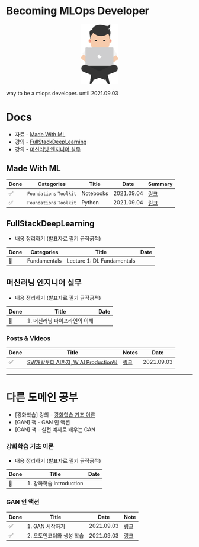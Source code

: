 # Becoming MLOps Developer



<center><img src='assets/logo.png' width="100"/></center>

way to be a mlops developer. until 2021.09.03

# Docs

- 자료 - [Made With ML](https://madewithml.com/)
- 강의 - [FullStackDeepLearning](https://fullstackdeeplearning.com/)
- 강의 - [머신러닝 엔지니어 실무](https://www.inflearn.com/course/%EB%A8%B8%EC%8B%A0%EB%9F%AC%EB%8B%9D-%EC%97%94%EC%A7%80%EB%8B%88%EC%96%B4-%EC%8B%A4%EB%AC%B4#curriculum)



## Made With ML

| Done | Categories              | Title     | Date       | Summary                               |
| ---- | ----------------------- | --------- | ---------- | ------------------------------------- |
| ✅    | `Foundations` `Toolkit` | Notebooks | 2021.09.04 | [링크](./made-with-ml/1_notebooks.md) |
| ✅    | `Foundations` `Toolkit` | Python    | 2021.09.04 | [링크](./made-with-ml/2_python.md)    |



## FullStackDeepLearning

- 내옹 정리하기 (발표자료 필기 긁적긁적)

| Done | Categories   | Title                      | Date |
| ---- | ------------ | -------------------------- | ---- |
| 🔳    | Fundamentals | Lecture 1: DL Fundamentals |      |



## 머신러닝 엔지니어 실무

- 내용 정리하기 (발표자료 필기 긁적긁적)

| Done | Title                         | Date |
| ---- | ----------------------------- | ---- |
| 🔳    | 1. 머신러닝 파이프라인의 이해 |      |



### Posts & Videos

| Done | Title                                                        | Notes                       | Date       |
| ---- | ------------------------------------------------------------ | --------------------------- | ---------- |
| ✅    | [SW개발부터 AI까지, W AI Production팀](https://recruit.webtoonscorp.com/webtoon/ko/insideDetail?id=12) | [링크](./posts/sw-to-ai.md) | 2021.09.03 |
|      |                                                              |                             |            |



---

# 다른 도메인 공부

- [강화학습] 강의 - [강화학습 기초 이론](https://www.youtube.com/playlist?list=PLpRS2w0xWHTcTZyyX8LMmtbcMXpd3s4TU)
- [GAN] 책 - GAN 인 액션
- [GAN] 책 - 실전 예제로 배우는 GAN

### 강화학습 기초 이론

- 내용 정리하기 (발표자료 필기 긁적긁적)

| Done | Title                    | Date |
| ---- | ------------------------ | ---- |
| 🔳    | 1. 강화학습 introduction |      |



### GAN 인 액션

| Done | Title                     | Date       | Note                                   |
| ---- | ------------------------- | ---------- | -------------------------------------- |
| ✅    | 1. GAN 시작하기           | 2021.09.03 | [링크](gan-in-action/1_start_gan.md)   |
| ✅    | 2. 오토인코더와 생성 학습 | 2021.09.03 | [링크](gan-in-action/2_autoencoder.md) |

